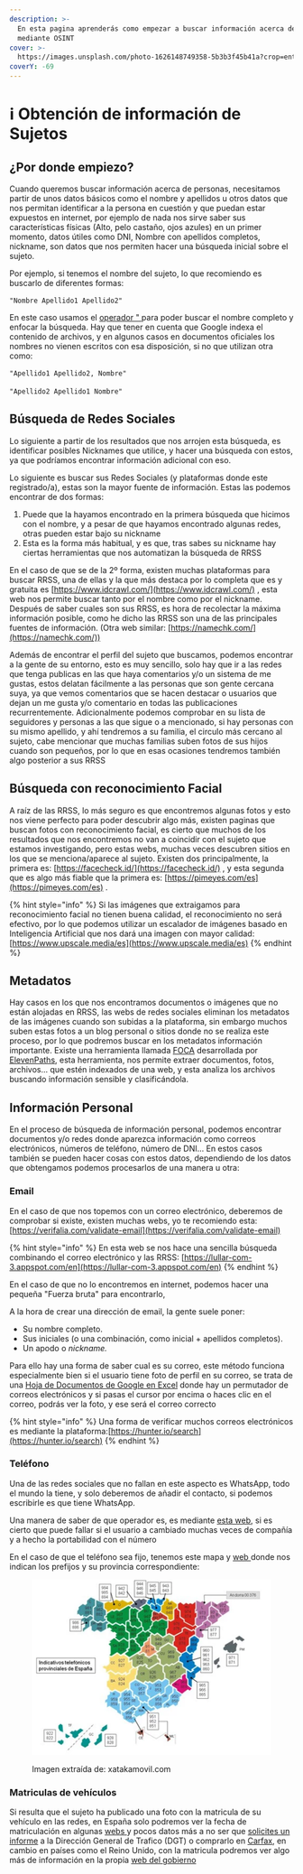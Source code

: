 ```yaml
---
description: >-
  En esta pagina aprenderás como empezar a buscar información acerca de alguien
  mediante OSINT
cover: >-
  https://images.unsplash.com/photo-1626148749358-5b3b3f45b41a?crop=entropy&cs=srgb&fm=jpg&ixid=M3wxOTcwMjR8MHwxfHNlYXJjaHw0fHxkZXRlY3RpdmV8ZW58MHx8fHwxNjg5MTc2NDY1fDA&ixlib=rb-4.0.3&q=85
coverY: -69
---
```


# ℹ️ Obtención de información de Sujetos

## ¿Por donde empiezo?

Cuando queremos buscar información acerca de personas, necesitamos partir de unos datos básicos como el nombre y apellidos u otros datos que nos permitan identificar a la persona en cuestión y que puedan estar expuestos en internet, por ejemplo de nada nos sirve saber sus características físicas (Alto, pelo castaño, ojos azules) en un primer momento, datos útiles como DNI, Nombre con apellidos completos, nickname, son datos que nos permiten hacer una búsqueda inicial sobre el sujeto.

Por ejemplo, si tenemos el nombre del sujeto, lo que recomiendo es buscarlo de diferentes formas:

```
"Nombre Apellido1 Apellido2"
```

En este caso usamos el [operador " ](google-hacking.md#operadores-y-usos)para poder buscar el nombre completo y enfocar la búsqueda. Hay que tener en cuenta que Google indexa el contenido de archivos, y en algunos casos en documentos oficiales los nombres no vienen escritos con esa disposición, si no que utilizan otra como:

```
"Apellido1 Apellido2, Nombre"

"Apellido2 Apellido1 Nombre"
```

## Búsqueda de Redes Sociales

Lo siguiente a partir de los resultados que nos arrojen esta búsqueda, es identificar posibles Nicknames que utilice,  y hacer una búsqueda con estos, ya que podríamos encontrar información adicional con eso.

Lo siguiente es buscar sus Redes Sociales (y plataformas donde este registrado/a), estas son la mayor fuente de información. Estas las podemos encontrar de dos formas:

1. Puede que la hayamos encontrado en la primera búsqueda que hicimos con el nombre, y a pesar de que hayamos encontrado algunas redes, otras pueden estar bajo su nickname
2. Esta es la forma más habitual, y es que, tras sabes su nickname hay ciertas herramientas que nos automatizan la búsqueda de RRSS

En el caso de que se de la 2º forma, existen muchas plataformas para buscar RRSS, una de ellas y la que más destaca por lo completa que es y gratuita es [https://www.idcrawl.com/](https://www.idcrawl.com/)  , esta web nos permite buscar tanto por el nombre como por el nickname. Después de saber cuales son sus RRSS, es hora de recolectar la máxima información posible, como he dicho las RRSS son una de las principales fuentes de información. (Otra web similar: [https://namechk.com/](https://namechk.com/))

Además de encontrar el perfil del sujeto que buscamos, podemos encontrar a la gente de su entorno, esto es muy sencillo, solo hay que ir a las redes que tenga publicas en las que haya comentarios y/o un sistema de me gustas, estos delatan fácilmente a las personas que son gente cercana suya, ya que vemos comentarios que se hacen destacar o usuarios que dejan un me gusta y/o comentario en todas las publicaciones recurrentemente. Adicionalmente podemos comprobar en su lista de seguidores y personas a las que sigue o a mencionado, si hay personas con su mismo apellido, y ahí tendremos a su familia, el circulo más cercano al sujeto, cabe mencionar que muchas familias suben fotos de sus hijos cuando son pequeños, por lo que en esas ocasiones tendremos también algo posterior a sus RRSS

## Búsqueda con reconocimiento Facial

A raíz de las RRSS, lo más seguro es que encontremos algunas fotos y esto nos viene perfecto para poder descubrir algo más, existen paginas que buscan fotos con reconocimiento facial, es cierto que muchos de los resultados que nos encontremos no van a coincidir con el sujeto que estamos investigando, pero estas webs, muchas veces descubren sitios en los que se menciona/aparece al sujeto. Existen dos principalmente, la primera es: [https://facecheck.id/](https://facecheck.id/) , y esta segunda que es algo más fiable que la primera es: [https://pimeyes.com/es](https://pimeyes.com/es) .

{% hint style="info" %}
Si las imágenes que extraigamos para reconocimiento facial no tienen buena calidad, el reconocimiento no será efectivo, por lo que podemos utilizar un escalador de imágenes basado en Inteligencia Artificial que nos dará una imagen con mayor calidad: [https://www.upscale.media/es](https://www.upscale.media/es)
{% endhint %}

## Metadatos

Hay casos en los que nos encontramos documentos o imágenes que no están alojadas en RRSS, las webs de redes sociales eliminan los metadatos de las imágenes cuando son subidas a la plataforma, sin embargo muchos suben estas fotos a un blog personal o sitios donde no se realiza este proceso, por lo que podremos buscar en los metadatos información importante. Existe una herramienta llamada [FOCA](https://github.com/ElevenPaths/FOCA) desarrollada por [ElevenPaths](https://twitter.com/elevenpaths?lang=es), esta herramienta, nos permite extraer documentos, fotos, archivos... que estén indexados de una web, y esta analiza los archivos buscando información sensible y clasificándola.&#x20;

## Información Personal

En el proceso de búsqueda de información personal, podemos encontrar documentos y/o redes donde aparezca información como correos electrónicos, números de teléfono, número de DNI... En estos casos también se pueden hacer cosas con estos datos, dependiendo de los datos que obtengamos podemos procesarlos de una manera u otra:

### Email

En el caso de que nos topemos con un correo electrónico, deberemos de comprobar si existe, existen muchas webs, yo te recomiendo esta: [https://verifalia.com/validate-email](https://verifalia.com/validate-email)

{% hint style="info" %}
En esta web se nos hace una sencilla búsqueda combinando el correo electrónico y las RRSS: [https://lullar-com-3.appspot.com/en](https://lullar-com-3.appspot.com/en)
{% endhint %}

En el caso de que no lo encontremos en internet, podemos hacer una pequeña "Fuerza bruta" para encontrarlo,&#x20;

A la hora de crear una dirección de email, la gente suele poner:

* Su nombre completo.
* Sus iniciales (o una combinación, como inicial + apellidos completos).
* Un apodo o _nickname._

Para ello hay una forma de saber cual es su correo, este método funciona especialmente bien si el usuario tiene foto de perfil en su correo, se trata de una [Hoja de Documentos de Google en Excel](https://docs.google.com/spreadsheets/d/1\_EeTgmForj7enHc21eRUhXZUNj\_4ycGc8xtPFE5-v9E/edit#gid=0) donde hay un permutador de correos electrónicos y si pasas el cursor por encima o haces clic en el correo, podrás ver la foto, y ese será el correo correcto

{% hint style="info" %}
Una forma de verificar muchos correos electrónicos es mediante la plataforma:[https://hunter.io/search](https://hunter.io/search)
{% endhint %}

### Teléfono

Una de las redes sociales que no fallan en este aspecto es WhatsApp, todo el mundo la tiene, y solo deberemos de añadir el contacto, si podemos escribirle es que tiene WhatsApp.

Una manera de saber de que operador es, es mediante [esta web](https://numeracionyoperadores.cnmc.es/portabilidad/movil), si es cierto que puede fallar si el usuario a cambiado muchas veces de compañía y a hecho la portabilidad con el número

En el caso de que el teléfono sea fijo, tenemos este mapa y [web ](https://www.guiaespana.net/prefijos-telefonicos/)donde nos indican los prefijos y su provincia correspondiente:&#x20;

<figure><img src="../.gitbook/assets/450_1000.webp" alt=""><figcaption><p>Imagen extraída de: xatakamovil.com</p></figcaption></figure>

### Matriculas de vehículos

Si resulta que el sujeto ha publicado una foto con la matricula de su vehículo en las redes, en España solo podremos ver la fecha de matriculación en algunas [webs ](https://www.seisenlinea.com/calcular-fecha-matriculacion/)y pocos datos más a no ser que [solicites un informe](https://sede.dgt.gob.es/es/vehiculos/informe-de-vehiculo/) a la Dirección General de Trafico (DGT) o comprarlo en [Carfax](https://www.carfax.eu/), en cambio en países como el Reino Unido, con la matricula podremos ver algo más de información en la propia [web del gobierno](https://vehicleenquiry.service.gov.uk/)
